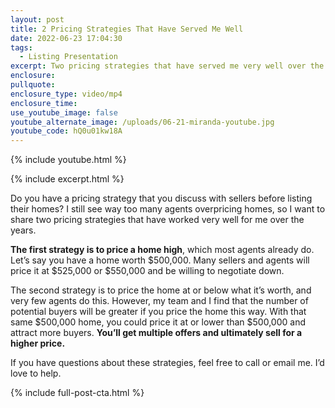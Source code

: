```yaml
---
layout: post
title: 2 Pricing Strategies That Have Served Me Well
date: 2022-06-23 17:04:30
tags:
  - Listing Presentation
excerpt: Two pricing strategies that have served me very well over the years.
enclosure:
pullquote:
enclosure_type: video/mp4
enclosure_time:
use_youtube_image: false
youtube_alternate_image: /uploads/06-21-miranda-youtube.jpg
youtube_code: hQ0u01kw18A
---
```

{% include youtube.html %}

{% include excerpt.html %}

Do you have a pricing strategy that you discuss with sellers before listing their homes? I still see way too many agents overpricing homes, so I want to share two pricing strategies that have worked very well for me over the years.

**The first strategy is to price a home high**, which most agents already do. Let’s say you have a home worth $500,000. Many sellers and agents will price it at $525,000 or $550,000 and be willing to negotiate down.

The second strategy is to price the home at or below what it’s worth, and very few agents do this. However, my team and I find that the number of potential buyers will be greater if you price the home this way. With that same $500,000 home, you could price it at or lower than $500,000 and attract more buyers. **You’ll get multiple offers and ultimately sell for a higher price.**

If you have questions about these strategies, feel free to call or email me. I’d love to help.

{% include full-post-cta.html %}
